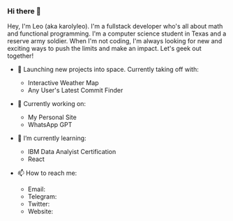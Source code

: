 ### Hi there 👋
Hey, I'm Leo (aka karolyleo). I'm a fullstack developer who's all about math and functional programming. I'm a computer science student in Texas and a reserve army soldier. When I'm not coding, I'm always looking for new and exciting ways to push the limits and make an impact. Let's geek out together!

- 🚀 Launching new projects into space. Currently taking off with:
   - Interactive Weather Map
   - Any User's Latest Commit Finder

- 🔭 Currently working on:
   - My Personal Site
   - WhatsApp GPT

- 🌱 I’m currently learning:
   - IBM Data Analyist Certification
   - React


- 📫 How to reach me:
   - Email: 
   - Telegram:
   - Twitter:
   - Website: 
